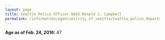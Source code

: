 ```yaml
---
layout: page
title: Seattle Police Officer 6693 Ronald J. Campbell
permalink: /information/agencies/city_of_seattle/seattle_police_department/copbook/6693/
---
```


**Age as of Feb. 24, 2016:** 47
